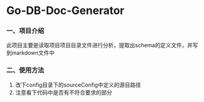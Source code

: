 # Go-DB-Doc-Generator

### 一、项目介绍
此项目主要是读取项目项目目录文件进行分析，提取出schema的定义文件，并写到markdown文件中

### 二、使用方法
1. 改下config目录下的sourceConfig中定义的源目路径
2. 注意看下代码中是否有不符合要求的部分
